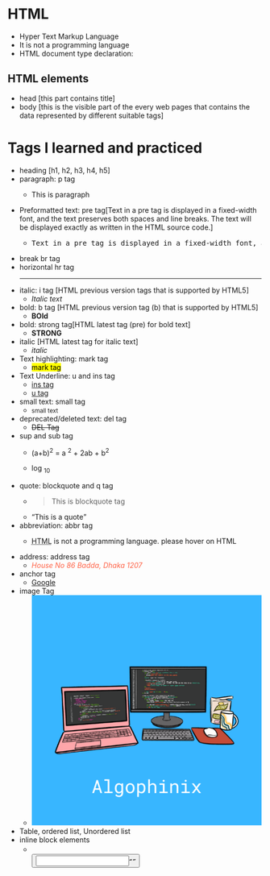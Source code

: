 # HTML

- Hyper Text Markup Language
- It is not a programming language
- HTML document type declaration: <!DOCTYPE html>

## HTML elements

- head [this part contains title]
- body [this is the visible part of the every web pages that contains the data represented by different suitable tags]

# Tags I learned and practiced

- heading [h1, h2, h3, h4, h5]
- paragraph: p tag
  - <p>This is paragraph</p>
- Preformatted text: pre tag[Text in a pre tag is displayed in a fixed-width font, and the text preserves both spaces and line breaks. The text will be displayed exactly as written in the HTML source code.]
  - <pre>Text in a pre tag is displayed in a fixed-width font, and the text preserves both spaces and line breaks. The text will be displayed exactly as written in the HTML source code.</pre>
- break br tag <br>
- horizontal hr tag<hr>
- italic: i tag [HTML previous version tags that is supported by HTML5]
  - <i>Italic text</i>
- bold: b tag [HTML previous version tag (b) that is supported by HTML5]
  - <b>BOld</b>
- bold: strong tag[HTML latest tag (pre) for bold text]
  - <strong>STRONG</strong>
- italic [HTML latest tag for italic text]
  - <em>italic</em>
- Text highlighting: mark tag
  - <mark>mark tag</mark>
- Text Underline: u and ins tag
  - <ins>ins tag</ins>
  - <u>u tag</u>
- small text: small tag
  - <small>small text</small>
- deprecated/deleted text: del tag
  - <del>DEL Tag</del>
- sup and sub tag
  - <p>(a+b)<sup>2</sup> = a <sup>2</sup> + 2ab + b<sup>2</sup></p>
  - <p>log <sub>10</sub></p>
- quote: blockquote and q tag
  - <blockquote>This is blockquote tag</blockquote>
  - <q>This is a quote</q>
- abbreviation: abbr tag
  - <p>
      <abbr title="Hyper Text Markup Language">HTML</abbr> is not a programming
      language. please hover on HTML
    </p>
- address: address tag
  - <address style="color: tomato">House No 86 Badda, Dhaka 1207</address>
- anchor tag
  - <a href="https://google.com" target="_blank">Google</a>
- image Tag
  - <img src="algophinix.png" alt="image" />
- Table, ordered list, Unordered list
- inline block elements
  - <a><abbr><acronym><b><bdo><big><br><button><cite><code><dfn><em><i><img><input><kbd><label><map><object><output><q><samp><script><select><small><span><strong><sub><sup><textarea><time><tt><var>
- Block Elements
  - <address><article><aside><blockquote><canvas><dd><div><dl><dt><fieldset><figcaption><figure><footer><form><h1>-<h6><header><hr><li><main><nav><noscript><ol><p><pre><section><table><tfoot><ul><video>
- In HTML, id name will be unique, class name can be duplicate
